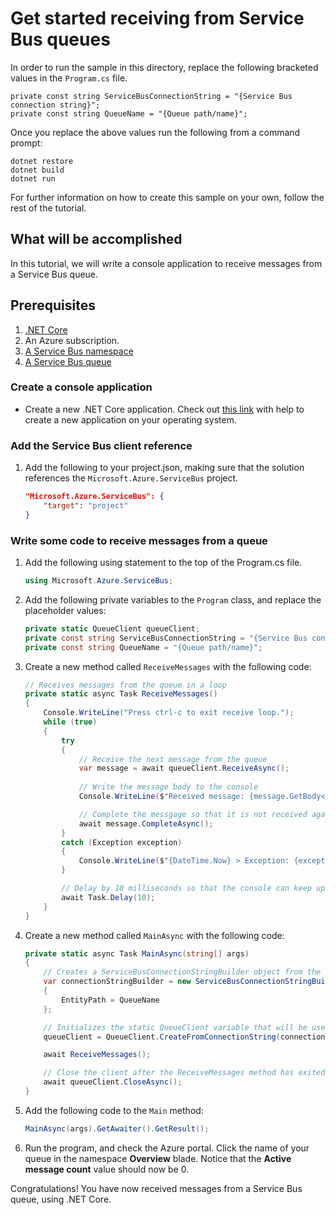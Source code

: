 # Get started receiving from Service Bus queues

In order to run the sample in this directory, replace the following bracketed values in the `Program.cs` file.

```
private const string ServiceBusConnectionString = "{Service Bus connection string}";
private const string QueueName = "{Queue path/name}";
```


Once you replace the above values run the following from a command prompt:
   
```
dotnet restore
dotnet build
dotnet run
```

For further information on how to create this sample on your own, follow the rest of the tutorial.

## What will be accomplished
In this tutorial, we will write a console application to receive messages from a Service Bus queue.

## Prerequisites
1. [.NET Core](https://www.microsoft.com/net/core)
2. An Azure subscription.
3. [A Service Bus namespace](https://docs.microsoft.com/en-us/azure/service-bus-messaging/service-bus-create-namespace-portal) 
4. [A Service Bus queue](https://docs.microsoft.com/en-us/azure/service-bus-messaging/service-bus-dotnet-get-started-with-queues#2-create-a-queue-using-the-azure-portal)

### Create a console application

- Create a new .NET Core application. Check out [this link](https://docs.microsoft.com/en-us/dotnet/articles/core/getting-started) with help to create a new application on your operating system.

### Add the Service Bus client reference

1. Add the following to your project.json, making sure that the solution references the `Microsoft.Azure.ServiceBus` project.

    ```json
    "Microsoft.Azure.ServiceBus": {
        "target": "project"
    }
    ```

### Write some code to receive messages from a queue
1. Add the following using statement to the top of the Program.cs file.
   
    ```csharp
    using Microsoft.Azure.ServiceBus;
    ```

1. Add the following private variables to the `Program` class, and replace the placeholder values:
    
    ```csharp
    private static QueueClient queueClient;
    private const string ServiceBusConnectionString = "{Service Bus connection string}";
    private const string QueueName = "{Queue path/name}";
    ```

1. Create a new method called `ReceiveMessages` with the following code:

    ```csharp
    // Receives messages from the queue in a loop
    private static async Task ReceiveMessages()
    {
        Console.WriteLine("Press ctrl-c to exit receive loop.");
        while (true)
        {
            try
            {
                // Receive the next message from the queue
                var message = await queueClient.ReceiveAsync();
                
                // Write the message body to the console
                Console.WriteLine($"Received message: {message.GetBody<string>()}");

                // Complete the messgage so that it is not received again
                await message.CompleteAsync();
            }
            catch (Exception exception)
            {
                Console.WriteLine($"{DateTime.Now} > Exception: {exception.Message}");
            }

            // Delay by 10 milliseconds so that the console can keep up
            await Task.Delay(10);
        }
    }
    ```

1. Create a new method called `MainAsync` with the following code:
   
    ```csharp
    private static async Task MainAsync(string[] args)
    {
        // Creates a ServiceBusConnectionStringBuilder object from the connection string, and sets the EntityPath.
        var connectionStringBuilder = new ServiceBusConnectionStringBuilder(ServiceBusConnectionString)
        {
            EntityPath = QueueName
        };

        // Initializes the static QueueClient variable that will be used in the ReceiveMessages method.
        queueClient = QueueClient.CreateFromConnectionString(connectionStringBuilder.ToString());

        await ReceiveMessages();

        // Close the client after the ReceiveMessages method has exited.
        await queueClient.CloseAsync();
    }
    ```

1. Add the following code to the `Main` method:
    
    ```csharp
    MainAsync(args).GetAwaiter().GetResult();
    ```

1. Run the program, and check the Azure portal. Click the name of your queue in the namespace **Overview** blade. Notice that the **Active message count** value should now be 0.
   
Congratulations! You have now received messages from a Service Bus queue, using .NET Core.